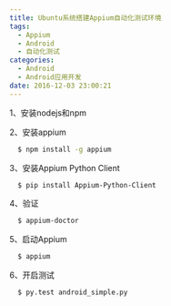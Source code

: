 ```yaml
---
title: Ubuntu系统搭建Appium自动化测试环境
tags:
  - Appium
  - Android
  - 自动化测试
categories:
  - Android
  - Android应用开发
date: 2016-12-03 23:00:21
---
```


1、安装nodejs和npm

2、安装appium
``` bash
  $ npm install -g appium
```

3、安装Appium Python Client
``` bash
  $ pip install Appium-Python-Client
```

4、验证
``` bash
  $ appium-doctor
```

5、启动Appium
``` bash
  $ appium
```

6、开启测试
``` bash
  $ py.test android_simple.py
```
